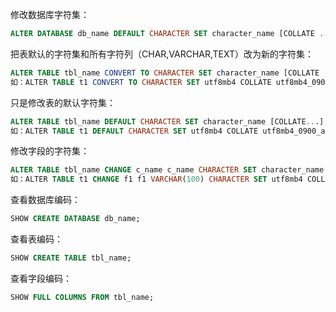 修改数据库字符集：
```sql
ALTER DATABASE db_name DEFAULT CHARACTER SET character_name [COLLATE ...];
```

把表默认的字符集和所有字符列（CHAR,VARCHAR,TEXT）改为新的字符集：
```sql
ALTER TABLE tbl_name CONVERT TO CHARACTER SET character_name [COLLATE ...]
如：ALTER TABLE t1 CONVERT TO CHARACTER SET utf8mb4 COLLATE utf8mb4_0900_ai_ci;
```

只是修改表的默认字符集：
```sql
ALTER TABLE tbl_name DEFAULT CHARACTER SET character_name [COLLATE...];
如：ALTER TABLE t1 DEFAULT CHARACTER SET utf8mb4 COLLATE utf8mb4_0900_ai_ci;
```
修改字段的字符集：

```sql
ALTER TABLE tbl_name CHANGE c_name c_name CHARACTER SET character_name [COLLATE ...];
如：ALTER TABLE t1 CHANGE f1 f1 VARCHAR(100) CHARACTER SET utf8mb4 COLLATE utf8mb4_0900_ai_ci;
```
查看数据库编码：
```sql
SHOW CREATE DATABASE db_name;
```
查看表编码：
```sql
SHOW CREATE TABLE tbl_name;
```
查看字段编码：
```sql
SHOW FULL COLUMNS FROM tbl_name;
```
